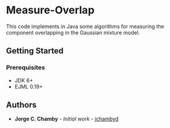 # Measure-Overlap
This code implements in Java some algorithms for measuring the component overlapping in the Gaussian mixture model.

## Getting Started

### Prerequisites

* JDK 6+
* EJML 0.19+

## Authors
* **Jorge C. Chamby** - *Initial work* - [jchambyd](https://github.com/jchambyd)
